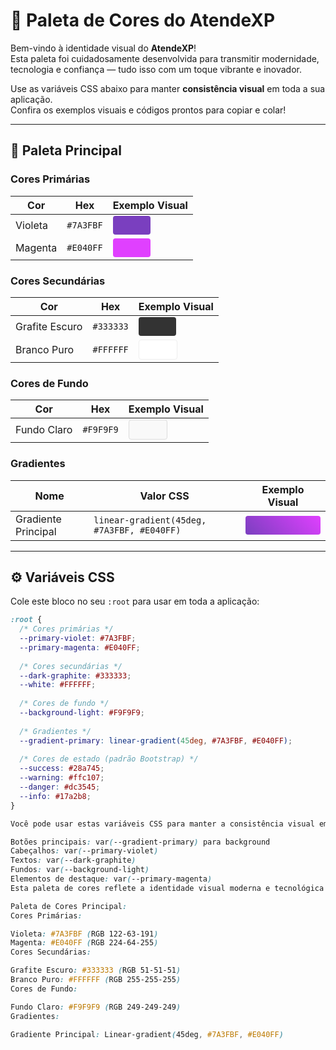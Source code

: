 # 🎨 Paleta de Cores do AtendeXP

Bem-vindo à identidade visual do **AtendeXP**!  
Esta paleta foi cuidadosamente desenvolvida para transmitir modernidade, tecnologia e confiança — tudo isso com um toque vibrante e inovador.

Use as variáveis CSS abaixo para manter **consistência visual** em toda a sua aplicação.  
Confira os exemplos visuais e códigos prontos para copiar e colar!

---

## 🌈 Paleta Principal

### Cores Primárias

| Cor       | Hex      | Exemplo Visual                                                                 |
|-----------|----------|--------------------------------------------------------------------------------|
| Violeta   | `#7A3FBF`| <div style="background-color:#7A3FBF; width:60px; height:30px; border-radius:4px;"></div> |
| Magenta   | `#E040FF`| <div style="background-color:#E040FF; width:60px; height:30px; border-radius:4px;"></div> |

### Cores Secundárias

| Cor            | Hex      | Exemplo Visual                                                                 |
|----------------|----------|--------------------------------------------------------------------------------|
| Grafite Escuro | `#333333`| <div style="background-color:#333333; width:60px; height:30px; border-radius:4px;"></div> |
| Branco Puro    | `#FFFFFF`| <div style="background-color:#FFFFFF; border:1px solid #eee; width:60px; height:30px; border-radius:4px;"></div> |

### Cores de Fundo

| Cor          | Hex      | Exemplo Visual                                                                 |
|--------------|----------|--------------------------------------------------------------------------------|
| Fundo Claro  | `#F9F9F9`| <div style="background-color:#F9F9F9; border:1px solid #ddd; width:60px; height:30px; border-radius:4px;"></div> |

### Gradientes

| Nome               | Valor CSS                                      | Exemplo Visual                                                                 |
|--------------------|------------------------------------------------|--------------------------------------------------------------------------------|
| Gradiente Principal| `linear-gradient(45deg, #7A3FBF, #E040FF)`     | <div style="background:linear-gradient(45deg, #7A3FBF, #E040FF); width:120px; height:30px; border-radius:4px;"></div> |

---

## ⚙️ Variáveis CSS

Cole este bloco no seu `:root` para usar em toda a aplicação:

```css
:root {
  /* Cores primárias */
  --primary-violet: #7A3FBF;
  --primary-magenta: #E040FF;
  
  /* Cores secundárias */
  --dark-graphite: #333333;
  --white: #FFFFFF;
  
  /* Cores de fundo */
  --background-light: #F9F9F9;
  
  /* Gradientes */
  --gradient-primary: linear-gradient(45deg, #7A3FBF, #E040FF);
  
  /* Cores de estado (padrão Bootstrap) */
  --success: #28a745;
  --warning: #ffc107;
  --danger: #dc3545;
  --info: #17a2b8;
}

Você pode usar estas variáveis CSS para manter a consistência visual em toda a sua aplicação, aplicando-as em elementos como:

Botões principais: var(--gradient-primary) para background
Cabeçalhos: var(--primary-violet)
Textos: var(--dark-graphite)
Fundos: var(--background-light)
Elementos de destaque: var(--primary-magenta)
Esta paleta de cores reflete a identidade visual moderna e tecnológica do AtendeXP, mantendo a consistência com o logo e os elementos visuais que criamos.

Paleta de Cores Principal:
Cores Primárias:

Violeta: #7A3FBF (RGB 122-63-191)
Magenta: #E040FF (RGB 224-64-255)
Cores Secundárias:

Grafite Escuro: #333333 (RGB 51-51-51)
Branco Puro: #FFFFFF (RGB 255-255-255)
Cores de Fundo:

Fundo Claro: #F9F9F9 (RGB 249-249-249)
Gradientes:

Gradiente Principal: Linear-gradient(45deg, #7A3FBF, #E040FF)
